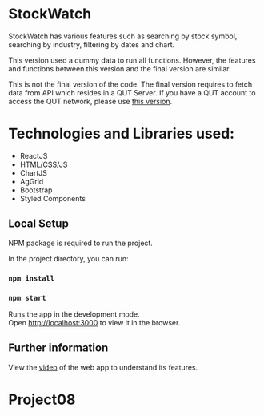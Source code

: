 # StockWatch

StockWatch has various features such as searching by stock symbol, searching by industry, filtering by dates and chart. 

This version used a dummy data to run all functions. However, the features and functions between this version and the final version are similar.

This is not the final version of the code. The final version requires to fetch data from API which resides in a QUT Server. If you have a QUT account to access the QUT network, please use [this version](https://github.com/ivypratiwi/stockwatch).


# Technologies and Libraries used:
   - ReactJS
   - HTML/CSS/JS
   - ChartJS
   - AgGrid
   - Bootstrap 
   - Styled Components

## Local Setup
NPM package is required to run the project.

In the project directory, you can run:

### `npm install`
### `npm start`

Runs the app in the development mode.<br />
Open [http://localhost:3000](http://localhost:3000) to view it in the browser.

## Further information

View the [video](https://www.youtube.com/watch?v=IrcSpgElY04) of the web app to understand its features.

# Project08
